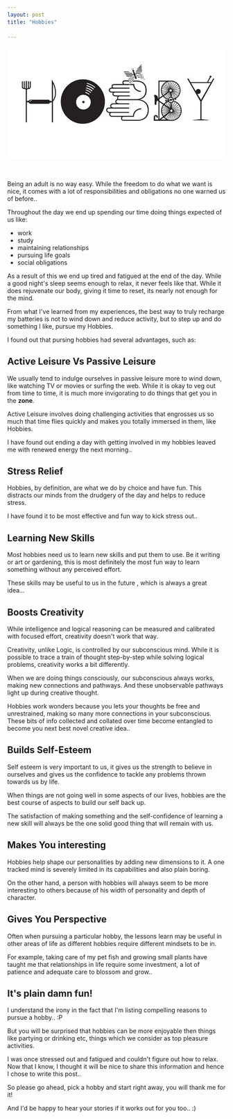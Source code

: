 ```yaml
---
layout: post
title: "Hobbies" 

---
```


![Yoga](/assets/images/hobbies.jpg "Hobbies")

<br>
<br>
Being an adult is no way easy. While the freedom to do what we want is nice, it comes with a lot of responsibilities and obligations no one warned us of before..

Throughout the day we end up spending our time doing things expected of us like:
- work
- study
- maintaining relationships
- pursuing life goals
- social obligations

As a result of this we end up tired and fatigued at the end of the day. While a good night's sleep seems enough to relax, it never feels like that. While it does rejuvenate our body, giving it time to reset, its nearly not enough for the mind.

From what I've learned from my experiences, the best way to truly recharge my batteries is not to wind down and reduce activity, but to step up and do something I like, pursue my Hobbies.

I found out that pursing hobbies had several advantages, such as:

## Active Leisure Vs Passive Leisure

We usually tend to indulge ourselves in passive leisure more to wind down, like watching TV or movies or surfing the web. While it is okay to veg out from time to time, it is much more invigorating to do things that get you in the **zone**.

Active Leisure involves doing challenging activities that engrosses us so much that time flies quickly and makes you totally immersed in them, like Hobbies.

I have found out ending a day with getting involved in my hobbies leaved me with renewed energy the next morning..

## Stress Relief

Hobbies, by definition, are what we do by choice and have fun. This distracts our minds from the drudgery of the day and helps to reduce stress.

I have found it to be most effective and fun way to kick stress out..

## Learning New Skills

Most hobbies need us to learn new skills and put them to use. Be it writing or art or gardening, this is most definitely the most fun way to learn something without any perceived effort.

These skills may be useful to us in the future , which is always a great idea…

## Boosts Creativity

While intelligence and logical reasoning can be measured and calibrated with focused effort, creativity doesn't work that way.

Creativity, unlike Logic, is controlled by our subconscious mind. While it is possible to trace a train of thought step-by-step while solving logical problems, creativity works a bit differently.

When we are doing things consciously, our subconscious always works, making new connections and pathways. And these unobservable pathways light up during creative thought.

Hobbies work wonders because you lets your thoughts be free and unrestrained, making so many more connections in your subconscious. These bits of info collected and collated over time become entangled to become you next best novel creative idea..

## Builds Self-Esteem

Self esteem is very important to us, it gives us the strength to believe in ourselves and gives us the confidence to tackle any problems thrown towards us by life.

When things are not going well in some aspects of our lives, hobbies are the best course of aspects to build our self back up.

The satisfaction of making something and the self-confidence of learning a new skill will always be the one solid good thing that will remain with us.

## Makes You interesting

Hobbies help shape our personalities by adding new dimensions to it. A one tracked mind is severely limited in its capabilities and also plain boring.

On the other hand, a person with hobbies will always seem to be more interesting to others because of his width of personality and depth of character.

## Gives You Perspective

Often when pursuing a particular hobby, the lessons learn may be useful in other areas of life as different hobbies require different mindsets to be in.

For example, taking care of my pet fish and growing small plants have taught me that relationships in life require some investment, a lot of patience and adequate care to blossom and grow..

## It's plain damn fun!

I understand the irony in the fact that I'm listing compelling reasons to pursue a hobby.. :P

But you will be surprised that hobbies can be more enjoyable then things like partying or drinking etc, things which we consider as top pleasure activities.

I was once stressed out and fatigued and couldn't figure out how to relax. Now that I know, I thought it will be nice to share this information and hence I chose to write this post..

So please go ahead, pick a hobby and start right away, you will thank me for it!

And I'd be happy to hear your stories if it works out for you too.. :)